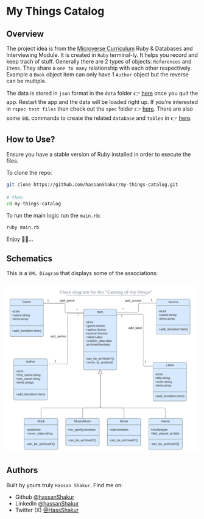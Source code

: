# My Things Catalog

## Overview

The project idea is from the [Microverse Curriculum](https://www.microverse.org/) Ruby & Databases and Interviewing Module. It is created in `Ruby` terminal-ly. It helps you record and keep trach of stuff. Generally there are 2 types of objects: `References` and `Items`. They share a `one to many` relationship with each other respectively. Example a `Book` object item can only have 1 `Author` object but the reverse can be multiple.

The data is stored in `json` format in the `data` folder 👉 [here](data) once you quit the app. Restart the app and the data will be loaded right up. If you're interested in `rspec test files` then check out the `spec` folder 👉 [here](spec). There are also some `SQL` commands to create the related `database` and `tables` in 👉 [here](db_sql).

## How to Use?

Ensure you have a stable version of Ruby installed in order to execute the files.

To clone the repo:

```sh
git clone https://github.com/hassanShakur/my-things-catalog.git

# then
cd my-things-catalog
```

To run the main logic run the `main.rb`:

```sh
ruby main.rb
```

Enjoy 🎈🍃...

## Schematics

This is a `UML Diagram` that displays some of the associations:

![My things catalog UML Diag](images/catalog_of_my_things.png)

## Authors

Built by yours truly `Hassan Shakur`. Find me on:

- Github [@hassanShakur](https://github.com/hassanShakur)
- LinkedIn [@hassanShakur](https://www.linkedin.com/in/hassanShakur)
- Twitter (X) [@HassShakur](https://twitter.com/HassShakur)
